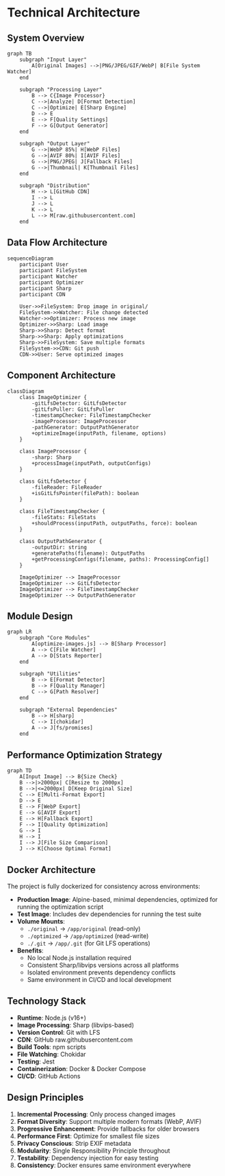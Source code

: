 # Technical Architecture

## System Overview

```mermaid
graph TB
    subgraph "Input Layer"
        A[Original Images] -->|PNG/JPEG/GIF/WebP| B[File System Watcher]
    end
    
    subgraph "Processing Layer"
        B --> C{Image Processor}
        C -->|Analyze| D[Format Detection]
        C -->|Optimize| E[Sharp Engine]
        D --> E
        E --> F[Quality Settings]
        F --> G[Output Generator]
    end
    
    subgraph "Output Layer"
        G -->|WebP 85%| H[WebP Files]
        G -->|AVIF 80%| I[AVIF Files]
        G -->|PNG/JPEG| J[Fallback Files]
        G -->|Thumbnail| K[Thumbnail Files]
    end
    
    subgraph "Distribution"
        H --> L[GitHub CDN]
        I --> L
        J --> L
        K --> L
        L --> M[raw.githubusercontent.com]
    end
```

## Data Flow Architecture

```mermaid
sequenceDiagram
    participant User
    participant FileSystem
    participant Watcher
    participant Optimizer
    participant Sharp
    participant CDN
    
    User->>FileSystem: Drop image in original/
    FileSystem->>Watcher: File change detected
    Watcher->>Optimizer: Process new image
    Optimizer->>Sharp: Load image
    Sharp->>Sharp: Detect format
    Sharp->>Sharp: Apply optimizations
    Sharp->>FileSystem: Save multiple formats
    FileSystem->>CDN: Git push
    CDN->>User: Serve optimized images
```

## Component Architecture

```mermaid
classDiagram
    class ImageOptimizer {
        -gitLfsDetector: GitLfsDetector
        -gitLfsPuller: GitLfsPuller
        -timestampChecker: FileTimestampChecker
        -imageProcessor: ImageProcessor
        -pathGenerator: OutputPathGenerator
        +optimizeImage(inputPath, filename, options)
    }
    
    class ImageProcessor {
        -sharp: Sharp
        +processImage(inputPath, outputConfigs)
    }
    
    class GitLfsDetector {
        -fileReader: FileReader
        +isGitLfsPointer(filePath): boolean
    }
    
    class FileTimestampChecker {
        -fileStats: FileStats
        +shouldProcess(inputPath, outputPaths, force): boolean
    }
    
    class OutputPathGenerator {
        -outputDir: string
        +generatePaths(filename): OutputPaths
        +getProcessingConfigs(filename, paths): ProcessingConfig[]
    }
    
    ImageOptimizer --> ImageProcessor
    ImageOptimizer --> GitLfsDetector
    ImageOptimizer --> FileTimestampChecker
    ImageOptimizer --> OutputPathGenerator
```

## Module Design

```mermaid
graph LR
    subgraph "Core Modules"
        A[optimize-images.js] --> B[Sharp Processor]
        A --> C[File Watcher]
        A --> D[Stats Reporter]
    end
    
    subgraph "Utilities"
        B --> E[Format Detector]
        B --> F[Quality Manager]
        C --> G[Path Resolver]
    end
    
    subgraph "External Dependencies"
        B --> H[sharp]
        C --> I[chokidar]
        A --> J[fs/promises]
    end
```

## Performance Optimization Strategy

```mermaid
graph TD
    A[Input Image] --> B{Size Check}
    B -->|>2000px| C[Resize to 2000px]
    B -->|<=2000px| D[Keep Original Size]
    C --> E[Multi-Format Export]
    D --> E
    E --> F[WebP Export]
    E --> G[AVIF Export]
    E --> H[Fallback Export]
    F --> I[Quality Optimization]
    G --> I
    H --> I
    I --> J[File Size Comparison]
    J --> K[Choose Optimal Format]
```

## Docker Architecture

The project is fully dockerized for consistency across environments:

- **Production Image**: Alpine-based, minimal dependencies, optimized for running the optimization script
- **Test Image**: Includes dev dependencies for running the test suite
- **Volume Mounts**: 
  - `./original` → `/app/original` (read-only)
  - `./optimized` → `/app/optimized` (read-write)
  - `./.git` → `/app/.git` (for Git LFS operations)
- **Benefits**:
  - No local Node.js installation required
  - Consistent Sharp/libvips versions across all platforms
  - Isolated environment prevents dependency conflicts
  - Same environment in CI/CD and local development

## Technology Stack

- **Runtime**: Node.js (v16+)
- **Image Processing**: Sharp (libvips-based)
- **Version Control**: Git with LFS
- **CDN**: GitHub raw.githubusercontent.com
- **Build Tools**: npm scripts
- **File Watching**: Chokidar
- **Testing**: Jest
- **Containerization**: Docker & Docker Compose
- **CI/CD**: GitHub Actions

## Design Principles

1. **Incremental Processing**: Only process changed images
2. **Format Diversity**: Support multiple modern formats (WebP, AVIF)
3. **Progressive Enhancement**: Provide fallbacks for older browsers
4. **Performance First**: Optimize for smallest file sizes
5. **Privacy Conscious**: Strip EXIF metadata
6. **Modularity**: Single Responsibility Principle throughout
7. **Testability**: Dependency injection for easy testing
8. **Consistency**: Docker ensures same environment everywhere